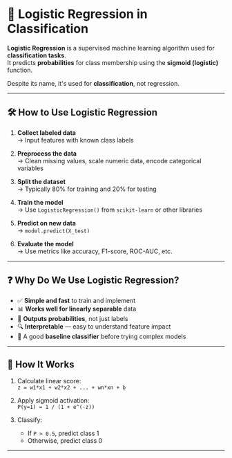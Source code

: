 # 🔢 Logistic Regression in Classification

**Logistic Regression** is a supervised machine learning algorithm used for **classification tasks**.  
It predicts **probabilities** for class membership using the **sigmoid (logistic)** function.

Despite its name, it's used for **classification**, not regression.

---

## 🛠️ How to Use Logistic Regression

1. **Collect labeled data**  
   → Input features with known class labels

2. **Preprocess the data**  
   → Clean missing values, scale numeric data, encode categorical variables

3. **Split the dataset**  
   → Typically 80% for training and 20% for testing

4. **Train the model**  
   → Use `LogisticRegression()` from `scikit-learn` or other libraries

5. **Predict on new data**  
   → `model.predict(X_test)`

6. **Evaluate the model**  
   → Use metrics like accuracy, F1-score, ROC-AUC, etc.

---

## ❓ Why Do We Use Logistic Regression?

- ✅ **Simple and fast** to train and implement
- 📊 **Works well for linearly separable** data
- 🧮 **Outputs probabilities**, not just labels
- 🔍 **Interpretable** — easy to understand feature impact
- 🧠 A good **baseline classifier** before trying complex models

---

## 🧠 How It Works

1. Calculate linear score:  
   `z = w1*x1 + w2*x2 + ... + wn*xn + b`

2. Apply sigmoid activation:  
   `P(y=1) = 1 / (1 + e^(-z))`

3. Classify:  
   - If `P > 0.5`, predict class 1  
   - Otherwise, predict class 0

---
